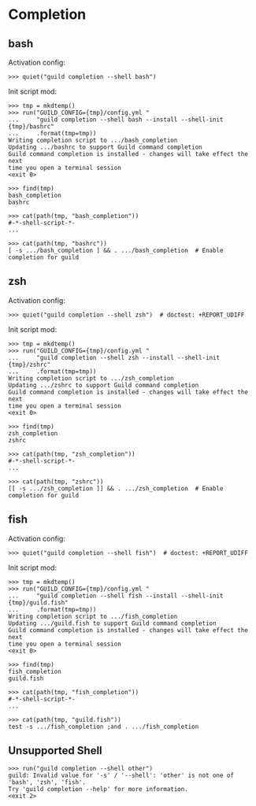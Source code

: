 # Completion

## bash

Activation config:

    >>> quiet("guild completion --shell bash")

Init script mod:

    >>> tmp = mkdtemp()
    >>> run("GUILD_CONFIG={tmp}/config.yml "
    ...     "guild completion --shell bash --install --shell-init {tmp}/bashrc"
    ...     .format(tmp=tmp))
    Writing completion script to .../bash_completion
    Updating .../bashrc to support Guild command completion
    Guild command completion is installed - changes will take effect the next
    time you open a terminal session
    <exit 0>

    >>> find(tmp)
    bash_completion
    bashrc

    >>> cat(path(tmp, "bash_completion"))
    #-*-shell-script-*-
    ...

    >>> cat(path(tmp, "bashrc"))
    [ -s .../bash_completion ] && . .../bash_completion  # Enable completion for guild

## zsh

Activation config:

    >>> quiet("guild completion --shell zsh")  # doctest: +REPORT_UDIFF

Init script mod:

    >>> tmp = mkdtemp()
    >>> run("GUILD_CONFIG={tmp}/config.yml "
    ...     "guild completion --shell zsh --install --shell-init {tmp}/zshrc"
    ...     .format(tmp=tmp))
    Writing completion script to .../zsh_completion
    Updating .../zshrc to support Guild command completion
    Guild command completion is installed - changes will take effect the next
    time you open a terminal session
    <exit 0>

    >>> find(tmp)
    zsh_completion
    zshrc

    >>> cat(path(tmp, "zsh_completion"))
    #-*-shell-script-*-
    ...

    >>> cat(path(tmp, "zshrc"))
    [[ -s .../zsh_completion ]] && . .../zsh_completion  # Enable completion for guild

## fish

Activation config:

    >>> quiet("guild completion --shell fish")  # doctest: +REPORT_UDIFF

Init script mod:

    >>> tmp = mkdtemp()
    >>> run("GUILD_CONFIG={tmp}/config.yml "
    ...     "guild completion --shell fish --install --shell-init {tmp}/guild.fish"
    ...     .format(tmp=tmp))
    Writing completion script to .../fish_completion
    Updating .../guild.fish to support Guild command completion
    Guild command completion is installed - changes will take effect the next
    time you open a terminal session
    <exit 0>

    >>> find(tmp)
    fish_completion
    guild.fish

    >>> cat(path(tmp, "fish_completion"))
    #-*-shell-script-*-
    ...

    >>> cat(path(tmp, "guild.fish"))
    test -s .../fish_completion ;and . .../fish_completion

## Unsupported Shell

    >>> run("guild completion --shell other")
    guild: Invalid value for '-s' / '--shell': 'other' is not one of 'bash', 'zsh', 'fish'.
    Try 'guild completion --help' for more information.
    <exit 2>
